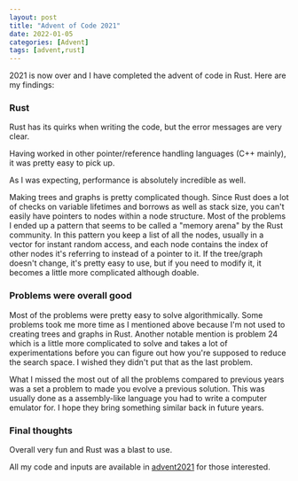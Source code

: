 ```yaml
---
layout: post
title: "Advent of Code 2021"
date: 2022-01-05
categories: [Advent]
tags: [advent,rust]
---
```

2021 is now over and I have completed the advent of code in Rust. Here are my findings:

### Rust
Rust has its quirks when writing the code, but the error messages are very clear. 

Having worked in other pointer/reference handling languages (C++ mainly), it was pretty easy to pick up. 

As I was expecting, performance is absolutely incredible as well.

Making trees and graphs is pretty complicated though. Since Rust does a lot of checks on variable lifetimes and borrows as well as stack size, you can't easily have pointers to nodes within a node structure. Most of the problems I ended up a pattern that seems to be called a "memory arena" by the Rust community. In this pattern you keep a list of all the nodes, usually in a vector for instant random access, and each node contains the index of other nodes it's referring to instead of a pointer to it. If the tree/graph doesn't change, it's pretty easy to use, but if you need to modify it, it becomes a little more complicated although doable.

### Problems were overall good
Most of the problems were pretty easy to solve algorithmically. Some problems took me more time as I mentioned above because I'm not used to creating trees and graphs in Rust. Another notable mention is problem 24 which is a little more complicated to solve and takes a lot of experimentations before you can figure out how you're supposed to reduce the search space. I wished they didn't put that as the last problem.

What I missed the most out of all the problems compared to previous years was a set a problem to made you evolve a previous solution. This was usually done as a assembly-like language you had to write a computer emulator for. I hope they bring something similar back in future years.

### Final thoughts
Overall very fun and Rust was a blast to use.

All my code and inputs are available in [advent2021](https://github.com/lavoiecsh/lavoiecsh.github.io/tree/master/code/advent2021) for those interested.
